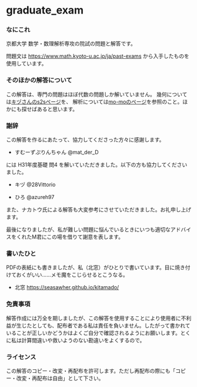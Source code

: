 # graduate_exam
### なにこれ
京都大学 数学・数理解析専攻の院試の問題と解答です。

問題文は
https://www.math.kyoto-u.ac.jp/ja/past-exams
から入手したものを使用しています。

### そのほかの解答について
この解答は、専門の問題はほぼ代数の問題しか解いていません。
幾何については[キヅさんのs2sページ](http://s2s.undefin.net/wiki/?%E6%9C%A8%E6%B4%A5)を、
解析については[mo-moのページ](https://sites.google.com/view/kmath-grad-answer)を参照のこと。ほかにも探せばあると思います。


### 謝辞 
この解答を作るにあたって、協力してくださった方々に感謝します。

- すむーずぷりんちゃん @mat_der_D　

には H31年度基礎 問4 を解いていただきました。以下の方も協力してくださいました。

- キヅ @28Vittorio　

- ひろ @azureh97

また、ナカトウ氏による解答も大変参考にさせていただきました。お礼申し上げます。

最後になりましたが、私が難しい問題に悩んでいるときにいつも適切なアドバイスをくれたM君にこの場を借りて謝意を表します。

### 書いたひと
PDFの表紙にも書きましたが、私（北窓）がひとりで書いています。目に焼き付けておくがいい……メモ魔をこじらせるとこうなる。
- 北窓 https://seasawher.github.io/kitamado/

### 免責事項
解答作成には万全を期しましたが、この解答を使用することにより使用者に不利益が生じたとしても、配布者である私は責任を負いません。したがって書かれていることが正しいかどうかはよくご自分で確認されるようにお願いします。とくに私は計算間違いや救いようのない勘違いをよくするので。

### ライセンス
この解答のコピー・改変・再配布を許可します。ただし再配布の際にも「コピー・改変・再配布は自由」として下さい。






